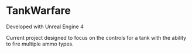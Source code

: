 # TankWarfare

Developed with Unreal Engine 4


Current project designed to focus on the controls for a tank with the ability to fire multiple ammo types.
